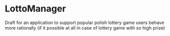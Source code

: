 # LottoManager

Draft for an application to support popular polish lottery game users behave more rationally (if it possible at all in case of lottery game with so high prize)
